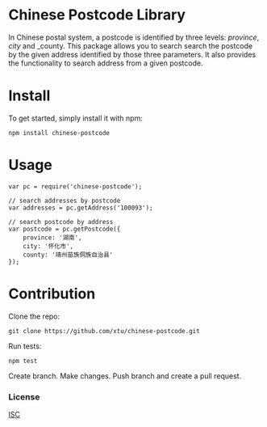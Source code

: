 # Chinese Postcode Library

In Chinese postal system, a postcode is identified by three levels: _province_, _city_ and _county. This package allows you to search search the postcode by the given address identified by those three parameters. It also provides the functionality to search address from a given postcode.

# Install
To get started, simply install it with npm:
```
npm install chinese-postcode
```

# Usage

```
var pc = require('chinese-postcode');

// search addresses by postcode
var addresses = pc.getAddress('100093');

// search postcode by address
var postcode = pc.getPostcode({
    province: '湖南',
    city: '怀化市',
    county: '靖州苗族侗族自治县'
});
```

# Contribution
Clone the repo:
```
git clone https://github.com/xtu/chinese-postcode.git
```

Run tests:
```
npm test
```

Create branch. Make changes. Push branch and create a pull request.

### License

[ISC](/LICENSE.md)